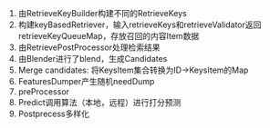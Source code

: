 1. 由RetrieveKeyBuilder构建不同的RetrieveKeys
2. 构建keyBasedRetriever，输入retrieveKeys和retrieveValidator返回retrieveKeyQueueMap，存放召回的内容Item数据
3. 由RetrievePostProcessor处理检索结果
4. 由Blender进行了blend，生成Candidates
5. Merge candidates: 将KeysItem集合转换为ID->KeysItem的Map
6. FeaturesDumper产生随机needDump
7. preProcessor
8. Predict调用算法（本地，远程）进行打分预测
9. Postprecess多样化
